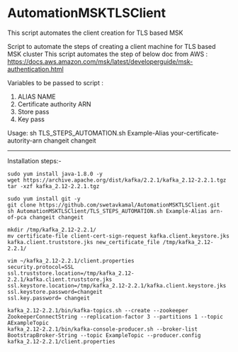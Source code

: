 # AutomationMSKTLSClient
This script automates the client creation for TLS based MSK

 Script to automate the steps of creating a client machine for TLS based MSK cluster
 This script automates the step of below doc from AWS :
 https://docs.aws.amazon.com/msk/latest/developerguide/msk-authentication.html

 Variables to be passed to script :
 1. ALIAS NAME
 2. Certificate authority ARN
 3. Store pass
 4. Key pass

 

 Usage: sh TLS_STEPS_AUTOMATION.sh Example-Alias your-certificate-autority-arn changeit changeit 


------------------------------------------------------------------------------------------------------

Installation steps:-
```
sudo yum install java-1.8.0 -y
wget https://archive.apache.org/dist/kafka/2.2.1/kafka_2.12-2.2.1.tgz
tar -xzf kafka_2.12-2.2.1.tgz
```

```
sudo yum install git -y
git clone https://github.com/swetavkamal/AutomationMSKTLSClient.git
sh AutomationMSKTLSClient/TLS_STEPS_AUTOMATION.sh Example-Alias arn-of-pca changeit changeit 
```

```
mkdir /tmp/kafka_2.12-2.2.1/
mv certificate-file client-cert-sign-request kafka.client.keystore.jks kafka.client.truststore.jks new_certificate_file /tmp/kafka_2.12-2.2.1/
```

```
vim ~/kafka_2.12-2.2.1/client.properties
security.protocol=SSL  
ssl.truststore.location=/tmp/kafka_2.12-2.2.1/kafka.client.truststore.jks 
ssl.keystore.location=/tmp/kafka_2.12-2.2.1/kafka.client.keystore.jks  
ssl.keystore.password=changeit
ssl.key.password= changeit
```

```
kafka_2.12-2.2.1/bin/kafka-topics.sh --create --zookeeper ZookeeperConnectString --replication-factor 3 --partitions 1 --topic AExampleTopic
kafka_2.12-2.2.1/bin/kafka-console-producer.sh --broker-list BootstrapBroker-String --topic ExampleTopic --producer.config kafka_2.12-2.2.1/client.properties
```

